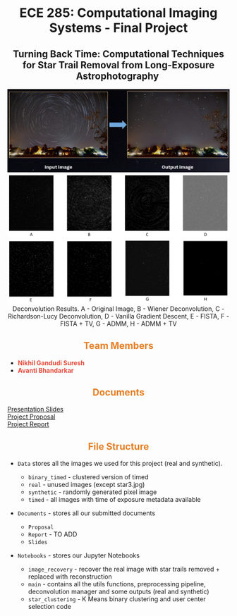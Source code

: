 <div align="center">

# <span>ECE 285: Computational Imaging Systems - Final Project 

## Turning Back Time: Computational Techniques for Star Trail Removal ​from Long-Exposure Astrophotography ​</span>

![Example](https://github.com/GSNikhil/star-trail-removal/blob/main/Data/example.png)
![Synthetic examples](https://github.com/GSNikhil/star-trail-removal/blob/main/Data/comp.png)
Deconvolution Results. A - Original Image, B - Wiener Deconvolution, C - Richardson-Lucy Deconvolution, D - Vanilla Gradient Descent, E - FISTA, F - FISTA + TV, G - ADMM, H - ADMM + TV

</div>

## <div align="center"><span style="color: #e67e22;">Team Members</span></div>
- **<span style="color: #e74c3c;">Nikhil Gandudi Suresh</span>**
- **<span style="color: #e74c3c;">Avanti Bhandarkar</span>**

## <div align="center"><span style="color: #e67e22;">Documents</span></div>

[Presentation Slides](https://github.com/GSNikhil/star-trail-removal/blob/main/Documents/ECE285_Slides.pdf) <br>
[Project Proposal](https://github.com/GSNikhil/star-trail-removal/blob/main/Documents/ECE285_Proposal.pdf) <br>
[Project Report](https://github.com/GSNikhil/star-trail-removal/blob/main/Documents/ECE285_Report.pdf) <br>


## <div align="center"><span style="color: #e67e22;">File Structure</span></div>
* `Data` stores all the images we used for this project (real and synthetic).
  * `binary_timed` - clustered version of timed
  * `real` - unused images (except star3.jpg)
  * `synthetic` - randomly generated pixel image
  * `timed` - all images with time of exposure metadata available

* `Documents` - stores all our submitted documents
  * `Proposal` 
  * `Report` - TO ADD
  * `Slides`

* `Notebooks` - stores our Jupyter Notebooks
  * `image_recovery` - recover the real image with star trails removed + replaced with reconstruction
  * `main` - contains all the utils functions, preprocessing pipeline, deconvolution manager and some outputs (real and synthetic)
  * `star_clustering` - K Means binary clustering and user center selection code


